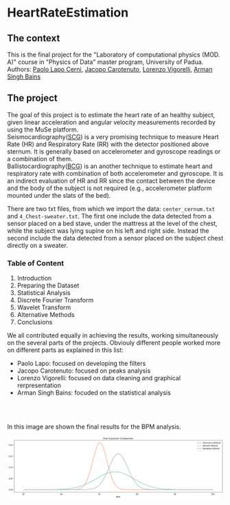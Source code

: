 # HeartRateEstimation

## The context 
This is the final project for the "Laboratory of computational physics (MOD. A)" course in "Physics of Data" master program, University of Padua.
Authors: [Paolo Lapo Cerni](https://github.com/paololapo), [Jacopo Carotenuto](https://github.com/jacopocarotenuto), [Lorenzo Vigorelli](https://github.com/LorenzoVigorelli), [Arman Singh Bains](https://github.com/T3X3K)

## The project
The goal of this project is to estimate the heart rate of an healthy subject, given linear acceleration and angular velocity measurements recorded by using the MuSe platform.  
Seismocardiography([SCG](https://www.ncbi.nlm.nih.gov/pubmed/24111357)) is a very promising technique to measure Heart Rate (HR) and Respiratory Rate (RR) with the detector positioned above sternum. It is generally based on accelerometer and gyroscope readings or a combination of them.  
Ballistocardiography([BCG](https://en.wikipedia.org/wiki/Ballistocardiography)) is an another technique to estimate heart and respiratory rate with combination of both accelerometer and gyroscope. It is an indirect evaluation of HR and RR since the contact between the device and the body of the subject is not required (e.g., accelerometer platform mounted under the slats of the bed).

There are two txt files, from which we import the data: ```center_cernum.txt``` and ```4_Chest-sweater.txt```.
The first one include the data detected from a sensor placed on a bed stave, under the mattress at the level of the chest, while the subject was lying supine on his left and right side.
Instead the second include the data detected from a sensor placed on the subject chest directly on a sweater.  

### Table of Content
1. Introduction
2. Preparing the Dataset
3. Statistical Analysis
4. Discrete Fourier Transform
5. Wavelet Transform
6. Alternative Methods
7. Conclusions


We all contributed equally in achieving the results, working simultaneously on the several parts of the projects.
Obviouly different people worked more on different parts as explained in this list:
- Paolo Lapo: focused on developing the filters
- Jacopo Carotenuto: focused on peaks analysis
- Lorenzo Vigorelli: focused on data cleaning and graphical rerpresentation
- Arman Singh Bains: focuded on the statistical analysis

<br>
<br>

In this image are shown the final results for the BPM analysis.
<br>

<p align="center">
<img src="Final-Gaussian-Comparison.png" alt="schematics" width="200%" height="70%">
</p>
